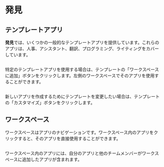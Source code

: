 # 発見

## テンプレートアプリ

**発見**では、いくつかの一般的なテンプレートアプリを提供しています。これらのアプリは、人事、アシスタント、翻訳、プログラミング、ライティングをカバーしています。

<figure><img src="https://assets-docs.dify.ai/dify-enterprise-mintlify/jp/guides/workspace/37573570e27ed988331fee18a7a30ce1.png" alt=""><figcaption></figcaption></figure>

特定のテンプレートアプリを使用する場合は、テンプレートの「ワークスペースに追加」ボタンをクリックします。左側のワークスペースでそのアプリを使用することができます。

<figure><img src="https://assets-docs.dify.ai/dify-enterprise-mintlify/jp/guides/workspace/01216f0ccbd56855c41eddce194cbf48.jpeg" alt=""><figcaption></figcaption></figure>

新しいアプリを作成するためにテンプレートを変更したい場合は、テンプレートの「カスタマイズ」ボタンをクリックします。

## ワークスペース

ワークスペースはアプリのナビゲーションです。ワークスペース内のアプリをクリックすると、そのアプリを直接使用することができます。

<figure><img src="https://assets-docs.dify.ai/dify-enterprise-mintlify/jp/guides/workspace/aa95de9ca884480c7c52a6ee7239de1d.jpeg" alt=""><figcaption></figcaption></figure>

ワークスペース内のアプリには、自分のアプリと他のチームメンバーがワークスペースに追加したアプリが含まれます。
